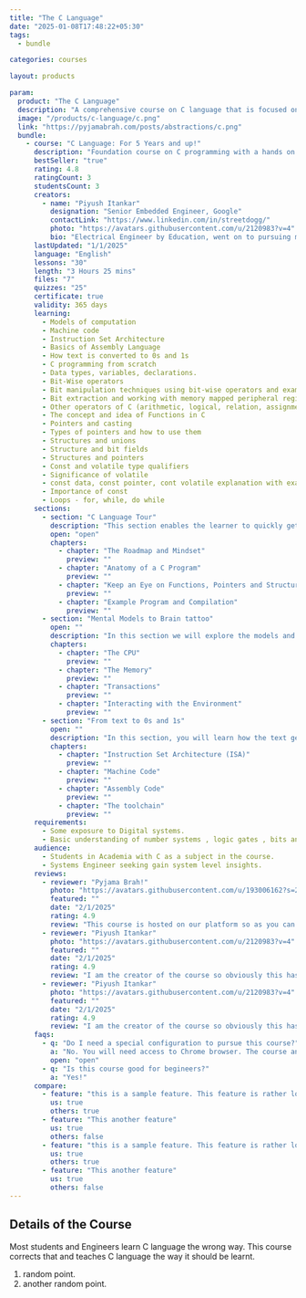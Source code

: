 ```yaml
---
title: "The C Language"
date: "2025-01-08T17:48:22+05:30"
tags:
  - bundle

categories: courses

layout: products

param:
  product: "The C Language"
  description: "A comprehensive course on C language that is focused on insights and use in industrial setting. You will start with mental models and end with the mastery of the C concepts in C."
  image: "/products/c-language/c.png"
  link: "https://pyjamabrah.com/posts/abstractions/c.png"
  bundle:
    - course: "C Language: For 5 Years and up!"
      description: "Foundation course on C programming with a hands on journey from Machine code to Design using C."
      bestSeller: "true"
      rating: 4.8
      ratingCount: 3
      studentsCount: 3
      creators:
        - name: "Piyush Itankar"
          designation: "Senior Embedded Engineer, Google"
          contactLink: "https://www.linkedin.com/in/streetdogg/"
          photo: "https://avatars.githubusercontent.com/u/2120983?v=4"
          bio: "Electrical Engineer by Education, went on to pursuing masters in Embedded Systems. Has worked at Intel on Navigation Firmware, Bluetooth Driver and RF validation software. Currently working as a Embedded Software Engineer at Google. Has been involved with Firmware development for the Power Management Sub-system on the Tensor SoCs (Pixel Phones) and Pixel Watch System software."
      lastUpdated: "1/1/2025"
      language: "English"
      lessons: "30"
      length: "3 Hours 25 mins"
      files: "7"
      quizzes: "25"
      certificate: true
      validity: 365 days
      learning:
        - Models of computation
        - Machine code
        - Instruction Set Architecture
        - Basics of Assembly Language
        - How text is converted to 0s and 1s
        - C programming from scratch
        - Data types, variables, declarations.
        - Bit-Wise operators
        - Bit manipulation techniques using bit-wise operators and examples
        - Bit extraction and working with memory mapped peripheral registers
        - Other operators of C (arithmetic, logical, relation, assignment )
        - The concept and idea of Functions in C
        - Pointers and casting
        - Types of pointers and how to use them
        - Structures and unions
        - Structure and bit fields
        - Structures and pointers
        - Const and volatile type qualifiers
        - Significance of volatile
        - const data, const pointer, cont volatile explanation with examples
        - Importance of const
        - Loops - for, while, do while
      sections:
        - section: "C Language Tour"
          description: "This section enables the learner to quickly get started with programming in the C language."
          open: "open"
          chapters:
            - chapter: "The Roadmap and Mindset"
              preview: ""
            - chapter: "Anatomy of a C Program"
              preview: ""
            - chapter: "Keep an Eye on Functions, Pointers and Structures."
              preview: ""
            - chapter: "Example Program and Compilation"
              preview: ""
        - section: "Mental Models to Brain tattoo"
          open: ""
          description: "In this section we will explore the models and visualisation you can use when reasoning about the system."
          chapters:
            - chapter: "The CPU"
              preview: ""
            - chapter: "The Memory"
              preview: ""
            - chapter: "Transactions"
              preview: ""
            - chapter: "Interacting with the Environment"
              preview: ""
        - section: "From text to 0s and 1s"
          open: ""
          description: "In this section, you will learn how the text gets transformed int 0s and 1s that represent the instructions in the memory."
          chapters:
            - chapter: "Instruction Set Architecture (ISA)"
              preview: ""
            - chapter: "Machine Code"
              preview: ""
            - chapter: "Assembly Code"
              preview: ""
            - chapter: "The toolchain"
              preview: ""
      requirements:
        - Some exposure to Digital systems.
        - Basic understanding of number systems , logic gates , bits and bytes.
      audience:
        - Students in Academia with C as a subject in the course.
        - Systems Engineer seeking gain system level insights.
      reviews:
        - reviewer: "Pyjama Brah!"
          photo: "https://avatars.githubusercontent.com/u/193006162?s=200&v=4"
          featured: ""
          date: "2/1/2025"
          rating: 4.9
          review: "This course is hosted on our platform so as you can predict this is an awesome course. There are no second thoughts about it."
        - reviewer: "Piyush Itankar"
          photo: "https://avatars.githubusercontent.com/u/2120983?v=4"
          featured: ""
          date: "2/1/2025"
          rating: 4.9
          review: "I am the creator of the course so obviously this has to be the best course on this topic on the planet. I should also specify that my review is heavily biased."
        - reviewer: "Piyush Itankar"
          photo: "https://avatars.githubusercontent.com/u/2120983?v=4"
          featured: ""
          date: "2/1/2025"
          rating: 4.9
          review: "I am the creator of the course so obviously this has to be the best course on this topic on the planet. I should also specify that my review is heavily biased."
      faqs:
        - q: "Do I need a special configuration to pursue this course?"
          a: "No. You will need access to Chrome browser. The course and the labs can all be completed online."
          open: "open"
        - q: "Is this course good for begineers?"
          a: "Yes!"
      compare:
        - feature: "this is a sample feature. This feature is rather long. too long actually"
          us: true
          others: true
        - feature: "This another feature"
          us: true
          others: false
        - feature: "this is a sample feature. This feature is rather long. too long actually"
          us: true
          others: true
        - feature: "This another feature"
          us: true
          others: false
---
```


## Details  of the Course

Most students and Engineers learn C language the wrong way. This course corrects that and teaches C language the way it should be learnt.
1. random point.
1. another random point.
